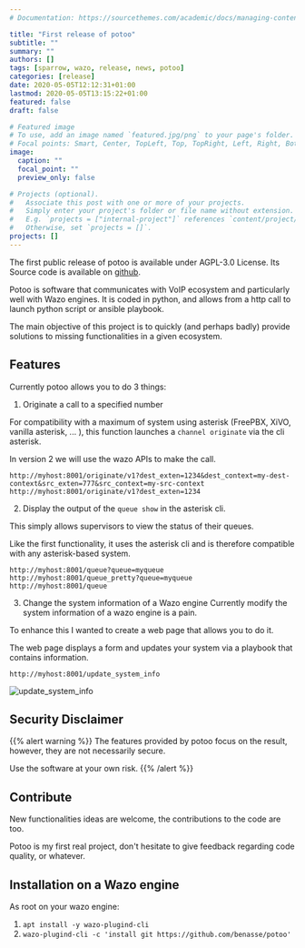 ```yaml
---
# Documentation: https://sourcethemes.com/academic/docs/managing-content/

title: "First release of potoo"
subtitle: ""
summary: ""
authors: []
tags: [sparrow, wazo, release, news, potoo]
categories: [release]
date: 2020-05-05T12:12:31+01:00
lastmod: 2020-05-05T13:15:22+01:00
featured: false
draft: false

# Featured image
# To use, add an image named `featured.jpg/png` to your page's folder.
# Focal points: Smart, Center, TopLeft, Top, TopRight, Left, Right, BottomLeft, Bottom, BottomRight.
image:
  caption: ""
  focal_point: ""
  preview_only: false

# Projects (optional).
#   Associate this post with one or more of your projects.
#   Simply enter your project's folder or file name without extension.
#   E.g. `projects = ["internal-project"]` references `content/project/deep-learning/index.md`.
#   Otherwise, set `projects = []`.
projects: []
---
```

The first public release of potoo is available under AGPL-3.0 License.
Its Source code is available on [github](https://github.com/benasse/potoo).

Potoo is software that communicates with VoIP ecosystem and particularly well with Wazo engines.
It is coded in python, and allows from a http call to launch python script or ansible playbook.

The main objective of this project is to quickly (and perhaps badly) provide solutions to missing functionalities in a given ecosystem.

## Features
Currently potoo allows you to do 3 things:
1. Originate a call to a specified number

For compatibility with a maximum of system using asterisk (FreePBX, XiVO, vanilla asterisk, ... ), this function launches a `channel originate` via the cli asterisk.

In version 2 we will use the wazo APIs to make the call.
```
http://myhost:8001/originate/v1?dest_exten=1234&dest_context=my-dest-context&src_exten=777&src_context=my-src-context
http://myhost:8001/originate/v1?dest_exten=1234
```

2. Display the output of the `queue show` in the asterisk cli.

This simply allows supervisors to view the status of their queues.

Like the first functionality, it uses the asterisk cli and is therefore compatible with any asterisk-based system.
```
http://myhost:8001/queue?queue=myqueue
http://myhost:8001/queue_pretty?queue=myqueue
http://myhost:8001/queue
```

3. Change the system information of a Wazo engine
Currently modify the system information of a wazo engine is a pain.

To enhance this I wanted to create a web page that allows you to do it.

The web page displays a form and updates your system via a playbook that contains information.
```
http://myhost:8001/update_system_info
```
![update_system_info](/img/potoo-initial-release/update_system_info.png)

## Security Disclaimer
{{% alert warning %}}
The features provided by potoo focus on the result, however, they are not necessarily secure.

Use the software at your own risk.
{{% /alert %}}

## Contribute
New functionalities ideas are welcome, the contributions to the code are too.

Potoo is my first real project, don't hesitate to give feedback regarding code quality, or whatever.

## Installation on a Wazo engine
As root on your wazo engine:
1. `apt install -y wazo-plugind-cli`
2. `wazo-plugind-cli -c 'install git https://github.com/benasse/potoo'`
